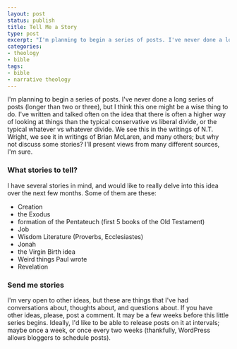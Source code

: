 ```yaml
---
layout: post
status: publish
title: Tell Me a Story
type: post
excerpt: "I'm planning to begin a series of posts. I've never done a long series of posts (longer than two or three), but I think this one might be a wise thing to do. I've written and talked often on the idea that there is often a higher way of looking at things than the typical conservative vs liberal divide, or the typical whatever vs whatever divide. We see this in the writings of N.T. Wright, we see it in writings of Brian McLaren, and many others; but why not discuss some stories?"
categories:
- theology
- bible
tags:
- bible
- narrative theology
---
```

I'm planning to begin a series of posts. I've never done a long series of posts (longer than two or three), but I think this one might be a wise thing to do. I've written and talked often on the idea that there is often a higher way of looking at things than the typical conservative vs liberal divide, or the typical whatever vs whatever divide. We see this in the writings of N.T. Wright, we see it in writings of Brian McLaren, and many others; but why not discuss some stories? I'll present views from many different sources, I'm sure.
<h3>What stories to tell?</h3>
I have several stories in mind, and would like to really delve into this idea over the next few months. Some of them are these:
<ul>
	<li>Creation</li>
	<li>the Exodus</li>
	<li>formation of the Pentateuch (first 5 books of the Old Testament)</li>
	<li>Job</li>
	<li>Wisdom Literature (Proverbs, Ecclesiastes)</li>
	<li>Jonah</li>
	<li>the Virgin Birth idea</li>
	<li>Weird things Paul wrote</li>
	<li>Revelation</li>
</ul>
<h3>Send me stories</h3>
I'm very open to other ideas, but these are things that I've had conversations about, thoughts about, and questions about. If you have other ideas, please, post a comment. It may be a few weeks before this little series begins. Ideally, I'd like to be able to release posts on it at intervals; maybe once a week, or once every two weeks (thankfully, WordPress allows bloggers to schedule posts).
